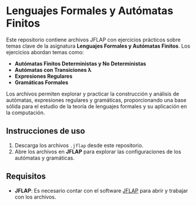 # Lenguajes Formales y Autómatas Finitos

Este repositorio contiene archivos JFLAP con ejercicios prácticos sobre temas clave de la asignatura **Lenguajes Formales y Autómatas Finitos**. Los ejercicios abordan temas como:

- **Autómatas Finitos Deterministas y No Deterministas**
- **Autómatas con Transiciones λ**
- **Expresiones Regulares**
- **Gramáticas Formales**

Los archivos permiten explorar y practicar la construcción y análisis de autómatas, expresiones regulares y gramáticas, proporcionando una base sólida para el estudio de la teoría de lenguajes formales y su aplicación en la computación.

## Instrucciones de uso

1. Descarga los archivos `.jflap` desde este repositorio.
2. Abre los archivos en **JFLAP** para explorar las configuraciones de los autómatas y gramáticas.


## Requisitos

- **JFLAP**: Es necesario contar con el software [JFLAP](http://www.jflap.org/) para abrir y trabajar con los archivos.

